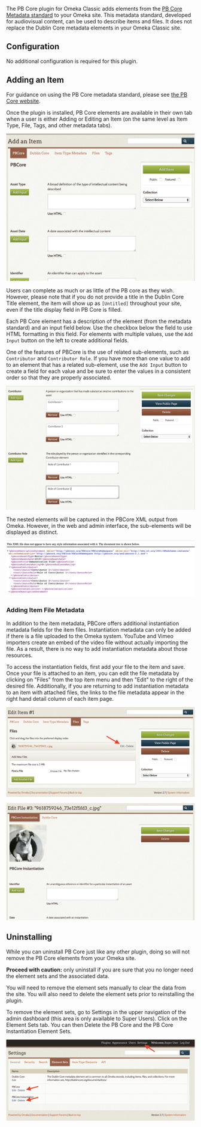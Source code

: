 The PB Core plugin for Omeka Classic adds elements from the [PB Core Metadata standard](https://pbcore.org/) to your Omeka site. This metadata standard, developed for audiovisual content, can be used to describe items and files. It does not replace the Dublin Core metadata elements in your Omeka Classic site.

## Configuration

No additional configuration is required for this plugin.

## Adding an Item

For guidance on using the PB Core metadata standard, please see [the PB Core website](https://pbcore.org/tutorials).

Once the plugin is installed, PB Core elements are available in their own tab when a user is either Adding or Editing an Item (on the same level as Item Type, File, Tags, and other metadata tabs).

![Edit item with PB Core tab highlighted](../doc_files/plugin_images/pbCoreAdd.png)

Users can complete as much or as little of the PB core as they wish. However, please note that if you do not provide a title in the Dublin Core Title element, the item will show up as `[Untitled]` throughout your site, even if the title display field in PB Core is filled.

Each PB Core element has a description of the element (from the metadata standard) and an input field below. Use the checkbox below the field to use HTML formatting in this field. For elements with multiple values, use the `Add Input` button on the left to create additional fields.  

One of the features of PBCore is the use of related sub-elements, such as `Contributor` and `Contributor Role`. If you have more than one value to add to an element that has a related sub-element, use the `Add Input` button to create a field for each value and be sure to enter the values in a consistent order so that they are properly associated. 

![Edit item with contributor and contributorRole files shown. The two fields under contributor read "Contributor 1" and "Contributor 2" while the two fields under contributorRole read "Role of Contributor 1" and "Role of Contributor2". ](../doc_files/plugin_images/pbCoreNestedElements.png)

The nested elements will be captured in the PBCore XML output from Omeka. However, in the web and admin interface, the sub-elements will be displayed as distinct.

![Generated XML from the PBCore metadata. Shows container element "Contributor" with sub-elements "contributor" and "contributorRole" containing the values "Contributor 1" and "Role of Contributor 1"](../doc_files/plugin_images/pbCoreNestedElementsXML.png)

### Adding Item File Metadata

In addition to the item metadata, PBCore offers additional instantiation metadata fields for the item files. Instantiation metadata can only be added if there is a file uploaded to the Omeka system. YouTube and Vimeo importers create an embed of the video file without actually importing the file. As a result, there is no way to add instantiation metadata about those resources.

To access the instantiation fields, first add your file to the item and save. Once your file is attached to an item, you can edit the file metadata by clicking on "Files" from the top item menu and then "Edit" to the right of the desired file. Additionally, if you are returning to add instantiation metadata to an item with attached files, the links to the file metadata appear in the right hand detail column of each item page.

!["Files" view with the "Edit" button to the right of the image highlighted](../doc_files/plugin_images/pbCoreFile.png)

![Edit view for the file showing the PBCore Instantiation metadata fields](../doc_files/plugin_images/pbCoreFileEdit.png)

## Uninstalling

While you can uninstall PB Core just like any other plugin, doing so will not remove the PB Core elements from your Omeka site. 

**Proceed with caution:** only uninstall if you are sure that you no longer need the element sets and the associated data. 

You will need to remove the element sets manually to clear the data from the site. You will also need to delete the element sets prior to reinstalling the plugin.

To remove the element sets, go to Settings in the upper navigation of the admin dashboard (this area is only available to Super Users). Click on the Element Sets tab. You can then Delete the PB Core and the PB Core Instantiation Element Sets. 

![Element Sets view in "Settings" that shows installed metadata schemes, in this case Dublin Core, PBCore, and PBCore Instantiation.](../doc_files/plugin_images/pbCoreDelete.png)